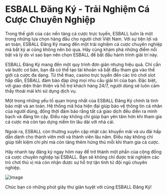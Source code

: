 # ESBALL Đăng Ký - Trải Nghiệm Cá Cược Chuyên Nghiệp

Trong thế giới của các nền tảng cá cược trực tuyến, ESBALL luôn là một trong những lựa chọn hàng đầu cho người chơi Việt Nam. Với sự tiện lợi và an toàn, ESBALL Đăng Ký mang đến một trải nghiệm cá cược chuyên nghiệp mà bất kỳ ai cũng không nên bỏ qua. Hãy cùng khám phá những điểm nổi bật và lý do vì sao bạn nên chọn ESBALL để bắt đầu hành trình giải trí này.

ESBALL Đăng Ký mang đến một quy trình đơn giản nhưng hiệu quả. Chỉ cần vài bước cơ bản, bạn đã có thể tạo tài khoản và bắt đầu tham gia vào thế giới cá cược đa dạng. Từ thể thao, casino trực tuyến đến các trò chơi slot hấp dẫn, ESBALL đảm bảo đáp ứng mọi nhu cầu giải trí của bạn. Đặc biệt, với giao diện thân thiện và hỗ trợ khách hàng 24/7, người dùng sẽ luôn cảm thấy thoải mái khi sử dụng dịch vụ.

Một trong những yếu tố quan trọng nhất của ESBALL Đăng Ký chính là tính bảo mật và an toàn. Hệ thống mã hóa hiện đại giúp bảo vệ thông tin cá nhân của người dùng, đồng thời đảm bảo rằng tất cả giao dịch đều diễn ra minh bạch và đáng tin cậy. Điều này không chỉ giúp bạn yên tâm hơn khi tham gia cá cược mà còn tạo dựng niềm tin lâu dài với nhà cái.

Ngoài ra, ESBALL còn thường xuyên cập nhật các khuyến mãi và ưu đãi hấp dẫn dành cho thành viên mới và thành viên lâu năm. Điều này không chỉ giúp tiết kiệm chi phí mà còn tăng thêm hứng thú mỗi khi tham gia cá cược.

Hãy nhanh tay đăng ký ngay hôm nay để trở thành một phần của cộng đồng cá cược chuyên nghiệp tại ESBALL. Bạn sẽ không chỉ được trải nghiệm các trò chơi thú vị mà còn nhận được sự hỗ trợ tận tình từ đội ngũ chuyên nghiệp.

![Image](https://github.com/user-attachments/assets/bd51ea9f-0666-407b-a7a7-98ead6de688c)

Chúc bạn có những phút giây thư giãn tuyệt vời cùng ESBALL Đăng Ký!